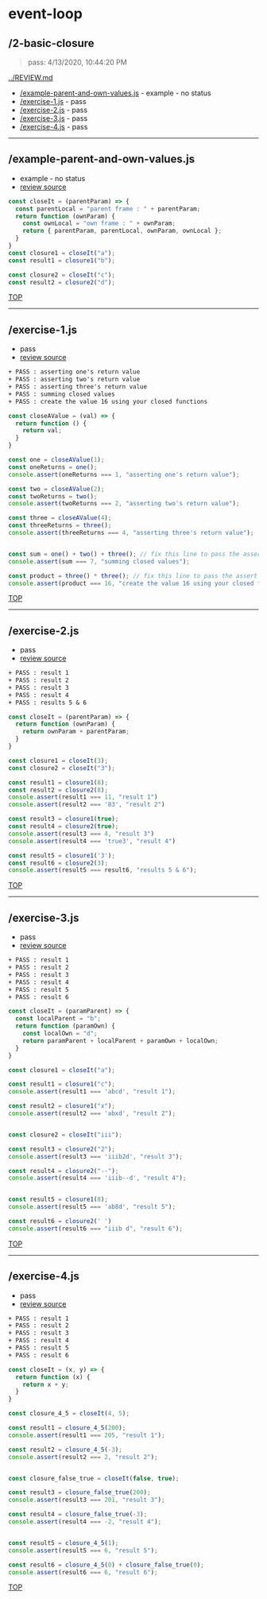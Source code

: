 # event-loop 

## /2-basic-closure

> pass: 4/13/2020, 10:44:20 PM 

[../REVIEW.md](../REVIEW.md)

* [/example-parent-and-own-values.js](#example-parent-and-own-valuesjs) - example - no status
* [/exercise-1.js](#exercise-1js) - pass
* [/exercise-2.js](#exercise-2js) - pass
* [/exercise-3.js](#exercise-3js) - pass
* [/exercise-4.js](#exercise-4js) - pass

---

## /example-parent-and-own-values.js

* example - no status
* [review source](./example-parent-and-own-values.js)

```js
const closeIt = (parentParam) => {
  const parentLocal = "parent frame : " + parentParam;
  return function (ownParam) {
    const ownLocal = "own frame : " + ownParam;
    return { parentParam, parentLocal, ownParam, ownLocal };
  }
}
const closure1 = closeIt("a");
const result1 = closure1("b");

const closure2 = closeIt("c");
const result2 = closure2("d");

```

[TOP](#event-loop)

---

## /exercise-1.js

* pass
* [review source](./exercise-1.js)

```txt
+ PASS : asserting one's return value
+ PASS : asserting two's return value
+ PASS : asserting three's return value
+ PASS : summing closed values
+ PASS : create the value 16 using your closed functions
```

```js
const closeAValue = (val) => {
  return function () {
    return val;
  }
}

const one = closeAValue(1);
const oneReturns = one();
console.assert(oneReturns === 1, "asserting one's return value");

const two = closeAValue(2);
const twoReturns = two();
console.assert(twoReturns === 2, "asserting two's return value");

const three = closeAValue(4);
const threeReturns = three();
console.assert(threeReturns === 4, "asserting three's return value");


const sum = one() + two() + three(); // fix this line to pass the assert
console.assert(sum === 7, "summing closed values");

const product = three() * three(); // fix this line to pass the assert
console.assert(product === 16, "create the value 16 using your closed functions");

```

[TOP](#event-loop)

---

## /exercise-2.js

* pass
* [review source](./exercise-2.js)

```txt
+ PASS : result 1
+ PASS : result 2
+ PASS : result 3
+ PASS : result 4
+ PASS : results 5 & 6
```

```js
const closeIt = (parentParam) => {
  return function (ownParam) {
    return ownParam + parentParam;
  }
}

const closure1 = closeIt(3);
const closure2 = closeIt("3");

const result1 = closure1(8);
const result2 = closure2(8);
console.assert(result1 === 11, "result 1")
console.assert(result2 === '83', "result 2")

const result3 = closure1(true);
const result4 = closure2(true);
console.assert(result3 === 4, "result 3")
console.assert(result4 === 'true3', "result 4")

const result5 = closure1('3');
const result6 = closure2(3);
console.assert(result5 === result6, "results 5 & 6");

```

[TOP](#event-loop)

---

## /exercise-3.js

* pass
* [review source](./exercise-3.js)

```txt
+ PASS : result 1
+ PASS : result 2
+ PASS : result 3
+ PASS : result 4
+ PASS : result 5
+ PASS : result 6
```

```js
const closeIt = (paramParent) => {
  const localParent = "b";
  return function (paramOwn) {
    const localOwn = "d";
    return paramParent + localParent + paramOwn + localOwn;
  }
}

const closure1 = closeIt("a");

const result1 = closure1("c");
console.assert(result1 === 'abcd', "result 1");

const result2 = closure1("x");
console.assert(result2 === 'abxd', "result 2");


const closure2 = closeIt("iii");

const result3 = closure2("2");
console.assert(result3 === 'iiib2d', "result 3");

const result4 = closure2("--");
console.assert(result4 === 'iiib--d', "result 4");


const result5 = closure1(8);
console.assert(result5 === 'ab8d', "result 5");

const result6 = closure2(' ')
console.assert(result6 === "iiib d", "result 6");

```

[TOP](#event-loop)

---

## /exercise-4.js

* pass
* [review source](./exercise-4.js)

```txt
+ PASS : result 1
+ PASS : result 2
+ PASS : result 3
+ PASS : result 4
+ PASS : result 5
+ PASS : result 6
```

```js
const closeIt = (x, y) => {
  return function (x) {
    return x + y;
  }
}

const closure_4_5 = closeIt(4, 5);

const result1 = closure_4_5(200);
console.assert(result1 === 205, "result 1");

const result2 = closure_4_5(-3);
console.assert(result2 === 2, "result 2");


const closure_false_true = closeIt(false, true);

const result3 = closure_false_true(200);
console.assert(result3 === 201, "result 3");

const result4 = closure_false_true(-3);
console.assert(result4 === -2, "result 4");


const result5 = closure_4_5(1);
console.assert(result5 === 6, "result 5");

const result6 = closure_4_5(0) + closure_false_true(0);
console.assert(result6 === 6, "result 6");

```

[TOP](#event-loop)

